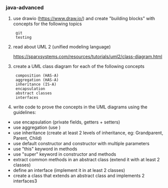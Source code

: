 ### java-advanced
1. use drawio (https://www.draw.io/) and create "building blocks" with concepts for the following topics

        git
        testing

2. read about UML 2 (unified modeling language) 
        
     https://sparxsystems.com/resources/tutorials/uml2/class-diagram.html

3. create a UML class diagram for each of the following concepts

        composition (HAS-A)
        aggregation	(HAS-A)
        inheritance (IS-A)
        encapsulation
        abstract classes
        interfaces
        
4. write code to prove the concepts in the UML diagrams using the guidelines:

- use encapsulation (private fields, getters + setters)
- use aggregation (use )
- use inheritance (create at least 2 levels of inheritance, eg: Grandparent, Parent, Child)
- use default constructor and constructor with multiple parameters
- use "this" keyword in methods
- use "super" keyword in constructor and methods
- extract common methods in an abstract class (extend it with at least 2 classes)
- define an interface (implement it in at least 2 classes)
- create a class that extends an abstract class and implements 2 interfaces3
